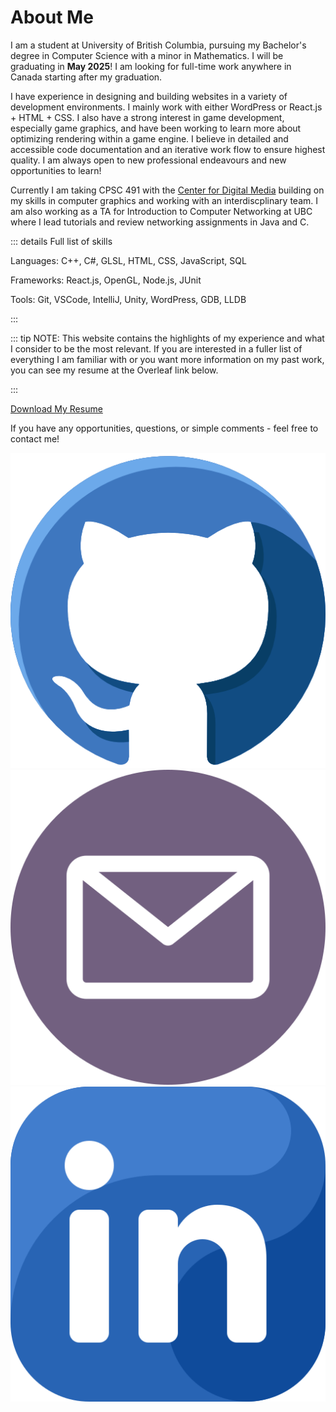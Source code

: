 <h1>About Me</h1>

I am a student at University of British Columbia, pursuing my Bachelor's degree in Computer Science with a minor in Mathematics. I will be graduating in <b>May 2025</b>! I am looking for full-time work anywhere in Canada starting after my graduation.

I have experience in designing and building websites in a variety of development environments. I mainly work with either WordPress or React.js + HTML + CSS. I also have a strong interest in game development, especially game graphics, and have been working to learn more about optimizing rendering within a game engine. I believe in detailed and accessible code documentation and an iterative work flow to ensure highest quality. 
I am always open to new professional endeavours and new opportunities to learn!


Currently I am taking CPSC 491 with the <a href="https://thecdm.ca/">Center for Digital Media</a> building on my skills in computer graphics and working with an interdiscplinary team. I am also working as a TA for Introduction to Computer Networking at UBC where I lead tutorials and review networking assignments in Java and C.

::: details Full list of skills

<!-- put this in a flex display with two columns maybe ? -->

Languages: C++, C#, GLSL, HTML, CSS, JavaScript, SQL

Frameworks: React.js, OpenGL, Node.js, JUnit

Tools: Git, VSCode, IntelliJ, Unity, WordPress, GDB, LLDB

:::


::: tip NOTE:
This website contains the highlights of my experience and what I consider to be the most relevant. If you are interested in a fuller list of everything I am familiar with or you want more information on my past work, you can see my resume at the Overleaf link below.


:::

<a href="https://www.overleaf.com/read/bpcwdxhvktsq#fd438b" :class="$style.resumeBtn">Download My Resume</a>



If you have any opportunities, questions, or simple comments - feel free to contact me!

<!-- put contact stuff here-->

<div :class="$style.contactDisplay">
    <a href="github.com/logank8">
        <img src="./media/icons/github.png" :class="$style.contactIcon">
    </a>
    <a href="mailto:lokeener@student.ubc.ca">
        <img src="./media/icons/email.png" :class="$style.contactIcon">
    </a>
    <a href="https://www.linkedin.com/in/logan-keener-5a5794206/">
        <img src="./media/icons/linkedin.png" :class="$style.contactIcon">
    </a>
</div>


<style module>
    .resumeBtn {
        background-color:#496dd7;
        padding: 15px 40px;
        border-radius: 10px;
        font-size: 16px;
        color: white !important;
        text-decoration: none !important;
        cursor: grab;
        transition: 0.5s;
        display: flex;
        flex-direction: row;
        justify-content: center;
    }

    .resumeBtn:hover {
        transition: 0.5s;
        background-color:rgb(64, 95, 190);
        color: white;
        border-color: #3d3d66;
    }

    .contactIcon {
        width: 50px;
        margin-right: 50px;
        transition: 0.2s;
    }

    .contactIcon:hover {
        transition: 0.2s;
        width: 60px;
    }

    .contactDisplay {
        display: flex;
        flex-direction: row;
        justify-content: center;
    }
</style>
